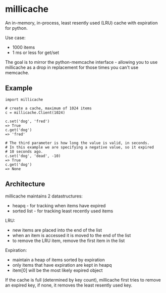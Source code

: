 millicache
==========

An in-memory, in-process, least resently used (LRU) cache with expiration
for python.

Use case:

 * 1000 items
 * 1 ms or less for get/set

The goal is to mirror the python-memcache interface - allowing you to use
millicache as a drop in replacement for those times you can't use memcache.

Example
-------

    import millicache

    # create a cache, maximum of 1024 items
    c = millicache.Client(1024)

    c.set('dog', 'fred')
    => True
    c.get('dog')
    => 'fred'

    # The third parameter is how long the value is valid, in seconds.
    # In this example we are specifying a negative value, so it expired
    # 10 seconds ago.
    c.set('dog', 'dead', -10)
    => True
    c.get('dog')
    => None

Architecture
------------

millicache maintains 2 datastructures:

 * heapq - for tracking when items have expired
 * sorted list - for tracking least recently used items

LRU:

 * new items are placed into the end of the list
 * when an item is accessed it is moved to the end of the list
 * to remove the LRU item, remove the first item in the list

Expiration:

 * maintain a heap of items sorted by expiration
 * only items that have expiration are kept in heapq
 * item[0] will be the most likely expired object

If the cache is full (determined by key count), millicache first tries to 
remove an expired key, if none, it removes the least resently used key.
